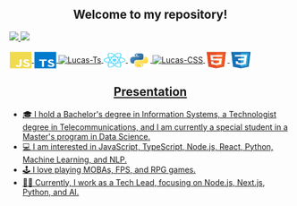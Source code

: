 <p align="center">
<h2 align="center">Welcome to my repository!</h2>
</p>

<div>
  <a href="https://github.com/LucasMSCaetano">
  <img height="180em" src="https://github-readme-stats.vercel.app/api?username=LucasMSCaetano&show_icons=true&theme=dracula&include_all_commits=true&count_private=true"/>
  <img height="180em" src="https://github-readme-stats.vercel.app/api/top-langs/?username=LucasMSCaetano&layout=compact&langs_count=7&theme=dracula"/>
</div>

  <div style="display: inline_block"><br>
  <img align="center" alt="Lucas-Js" height="30" width="40" src="https://raw.githubusercontent.com/devicons/devicon/master/icons/javascript/javascript-plain.svg">
  <img align="center" alt="Lucas-Ts" height="30" width="40" src="https://raw.githubusercontent.com/devicons/devicon/master/icons/typescript/typescript-plain.svg">
  <img align="center" alt="Lucas-Ts" height="30" width="40" src="https://cdn.jsdelivr.net/gh/devicons/devicon/icons/nodejs/nodejs-original.svg"> 
  <img align="center" alt="Lucas-React" height="30" width="40" src="https://raw.githubusercontent.com/devicons/devicon/master/icons/react/react-original.svg">
  <img align="center" alt="Lucas-Python" height="30" width="40" src="https://raw.githubusercontent.com/devicons/devicon/master/icons/python/python-original.svg">
  <img align="center" alt="Lucas-CSS" height="40" width="50" src="https://cdn.jsdelivr.net/gh/devicons/devicon/icons/php/php-original.svg">
  <img align="center" alt="Lucas-HTML" height="30" width="40" src="https://raw.githubusercontent.com/devicons/devicon/master/icons/html5/html5-original.svg">
  <img align="center" alt="Lucas-CSS" height="30" width="40" src="https://raw.githubusercontent.com/devicons/devicon/master/icons/css3/css3-original.svg">
 
</div>  
  
  
<p align="center">
<h2 align="center">Presentation</h2>
</p>

- 🎓 I hold a Bachelor's degree in Information Systems, a Technologist degree in Telecommunications, and I am currently a special student in a Master's program in Data Science.
- 💻 I am interested in JavaScript, TypeScript, Node.js, React, Python, Machine Learning, and NLP.
- 🕹 I love playing MOBAs, FPS, and RPG games.
- 👨‍💻 Currently, I work as a Tech Lead, focusing on Node.js, Next.js, Python, and AI.
  
##
